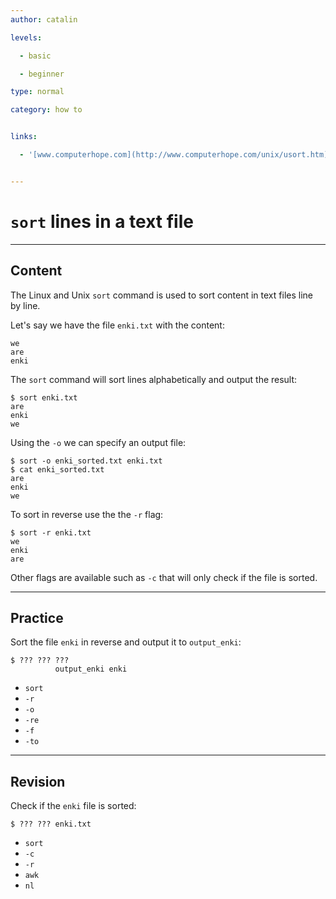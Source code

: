 ```yaml
---
author: catalin

levels:

  - basic

  - beginner

type: normal

category: how to


links:

  - '[www.computerhope.com](http://www.computerhope.com/unix/usort.htm){website}'


---
```


# `sort` lines in a text file

---
## Content

The Linux and Unix `sort` command is used to sort content in text files line by line.

Let's say we have the file `enki.txt` with the content:
```
we
are 
enki
```

The `sort` command will sort lines alphabetically and output the result:
```
$ sort enki.txt
are 
enki 
we
```

Using the `-o` we can specify an output file:
```
$ sort -o enki_sorted.txt enki.txt
$ cat enki_sorted.txt
are
enki
we
```

To sort in reverse use the the `-r` flag:
```
$ sort -r enki.txt
we
enki
are
```

Other flags are available such as `-c` that will only check if the file is sorted.

---
## Practice

Sort the file `enki` in reverse and output it to `output_enki`:
```
$ ??? ??? ??? 
          output_enki enki
```


* `sort`
* `-r`
* `-o`
* `-re`
* `-f`
* `-to`

---
## Revision

Check if the `enki` file is sorted:
```
$ ??? ??? enki.txt
```

* `sort`
* `-c`
* `-r`
* `awk`
* `nl`

